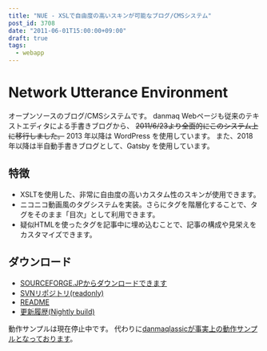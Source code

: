 ```yaml
---
title: "NUE - XSLで自由度の高いスキンが可能なブログ/CMSシステム"
post_id: 3708
date: "2011-06-01T15:00:00+09:00"
draft: true
tags:
  - webapp
---
```


# Network Utterance Environment

オープンソースのブログ/CMSシステムです。
danmaq Webページも従来のテキストエディタによる手書きブログから、 ~~2011/6/23より全面的にこのシステム上に移行しました。~~
2013 年以降は WordPress を使用しています。
また、2018 年以降は半自動手書きブログとして、Gatsby を使用しています。


## 特徴

* XSLTを使用した、非常に自由度の高いカスタム性のスキンが使用できます。
* ニコニコ動画風のタグシステムを実装。さらにタグを階層化することで、タグをそのまま「目次」として利用できます。
* 疑似HTMLを使ったタグを記事中に埋め込むことで、記事の構成や見栄えをカスタマイズできます。


## ダウンロード

* [SOURCEFORGE.JPからダウンロードできます](http://nue.sourceforge.jp/)
* [SVNリポジトリ(readonly)](http://svn.sourceforge.jp/svnroot/nue/)
* [README](legacy/README)
* [更新履歴(Nightly build)](legacy/HISTORY)

動作サンプルは現在停止中です。
代わりに[danmaqlassicが事実上の動作サンプルとなっております](legacy/)。
